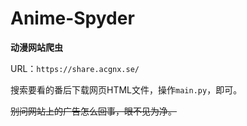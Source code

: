 # Anime-Spyder

**动漫网站爬虫**

URL：`https://share.acgnx.se/`

搜索要看的番后下载网页HTML文件，操作`main.py`，即可。

~~别问网站上的广告怎么回事，眼不见为净。~~